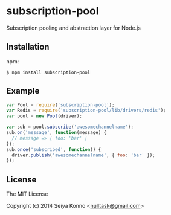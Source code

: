 
# subscription-pool

Subscription pooling and abstraction layer for Node.js

## Installation

npm:

    $ npm install subscription-pool

## Example

```javascript
var Pool = require('subscription-pool');
var Redis = require('subscription-pool/lib/drivers/redis');
var pool = new Pool(driver);

var sub = pool.subscribe('awesomechannelname');
sub.on('message', function(message) {
  // message => { foo: 'bar' }
});
sub.once('subscribed', function() {
  driver.publish('awesomechannelname', { foo: 'bar' });
});
```

## License

The MIT License

Copyright (c) 2014 Seiya Konno &lt;nulltask@gmail.com&gt;